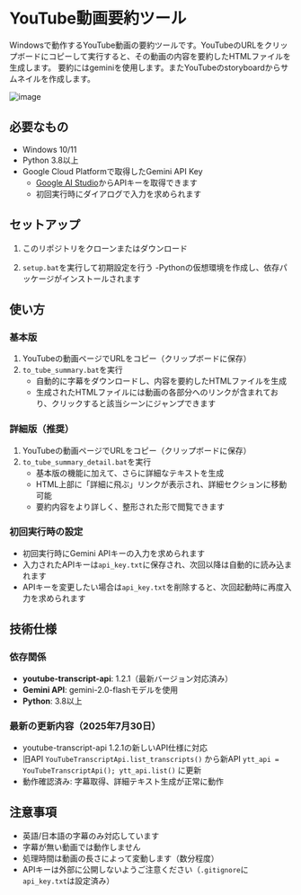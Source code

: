 # YouTube動画要約ツール

Windowsで動作するYouTube動画の要約ツールです。YouTubeのURLをクリップボードにコピーして実行すると、その動画の内容を要約したHTMLファイルを生成します。
要約にはgeminiを使用します。またYouTubeのstoryboardからサムネイルを作成します。

![image](https://github.com/user-attachments/assets/51177fbd-f2d7-4e65-a5b6-998de72b5376)


## 必要なもの

- Windows 10/11
- Python 3.8以上
- Google Cloud Platformで取得したGemini API Key
  - [Google AI Studio](https://aistudio.google.com/app/apikey)からAPIキーを取得できます
  - 初回実行時にダイアログで入力を求められます

## セットアップ

1. このリポジトリをクローンまたはダウンロード

2. `setup.bat`を実行して初期設定を行う
   -Pythonの仮想環境を作成し、依存パッケージがインストールされます


## 使い方

### 基本版
1. YouTubeの動画ページでURLをコピー（クリップボードに保存）
2. `to_tube_summary.bat`を実行
   - 自動的に字幕をダウンロードし、内容を要約したHTMLファイルを生成
   - 生成されたHTMLファイルには動画の各部分へのリンクが含まれており、クリックすると該当シーンにジャンプできます

### 詳細版（推奨）
1. YouTubeの動画ページでURLをコピー（クリップボードに保存）
2. `to_tube_summary_detail.bat`を実行
   - 基本版の機能に加えて、さらに詳細なテキストを生成
   - HTML上部に「詳細に飛ぶ」リンクが表示され、詳細セクションに移動可能
   - 要約内容をより詳しく、整形された形で閲覧できます

### 初回実行時の設定
- 初回実行時にGemini APIキーの入力を求められます
- 入力されたAPIキーは`api_key.txt`に保存され、次回以降は自動的に読み込まれます
- APIキーを変更したい場合は`api_key.txt`を削除すると、次回起動時に再度入力を求められます
## 技術仕様

### 依存関係
- **youtube-transcript-api**: 1.2.1（最新バージョン対応済み）
- **Gemini API**: gemini-2.0-flashモデルを使用
- **Python**: 3.8以上

### 最新の更新内容（2025年7月30日）
- youtube-transcript-api 1.2.1の新しいAPI仕様に対応
- 旧API `YouTubeTranscriptApi.list_transcripts()` から新API `ytt_api = YouTubeTranscriptApi(); ytt_api.list()` に更新
- 動作確認済み: 字幕取得、詳細テキスト生成が正常に動作

## 注意事項

- 英語/日本語の字幕のみ対応しています
- 字幕が無い動画では動作しません
- 処理時間は動画の長さによって変動します（数分程度）
- APIキーは外部に公開しないようご注意ください（`.gitignore`に`api_key.txt`は設定済み）
